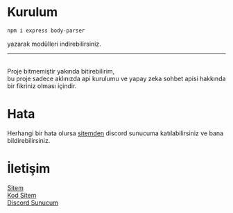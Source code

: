# Kurulum
```bash
npm i express body-parser
```
yazarak modülleri indirebilirsiniz.
<br><hr><br>
Proje bitmemiştir yakında bitirebilirim,<br>bu proje sadece aklınızda api kurulumu ve yapay zeka sohbet apisi hakkında bir fikriniz olması içindir.

# Hata
Herhangi bir hata olursa <a href="https://inflames.xyz/">sitemden</a> discord sunucuma katılabilirsiniz ve bana bildirebilirsiniz.

# İletişim
<a href="https://inflames.xyz/">Sitem</a><br> 
<a href="https://covid-19code.xyz/">Kod Sitem</a><br> 
<a href="https://discord.gg/mztsyWR3QU">Discord Sunucum</a>
